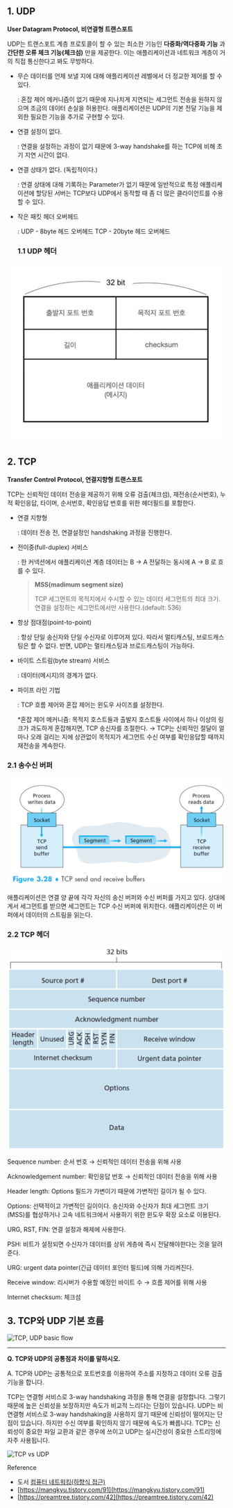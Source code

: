 ## 1. UDP

**User Datagram Protocol, 비연결형 트랜스포트**

UDP는 트랜스포트 계층 프로토콜이 할 수 있는 최소한 기능인 **다중화/역다중화 기능** 과 **간단한 오류 체크 기능(체크섬)** 만을  제공한다. 이는 애플리케이션과 네트워크 계층이 거의 직접 통신한다고 봐도 무방하다. 

- 무슨 데이터를 언제 보낼 지에 대해 애플리케이션 레벨에서 더 정교한 제어를 할 수 있다.

    : 혼잡 제어 메커니즘이 없기 때문에 지나치게 지연되는 세그먼트 전송을 원하지 않으며 조금의 데이터 손실을 허용한다. 애플리케이션은 UDP의 기본 전달 기능을 제외한 필요한 기능을 추가로 구현할 수 있다.

- 연결 설정이 없다.

    : 연결을 설정하는 과정이 없기 때문에 3-way handshake를 하는 TCP에 비해 초기 지연 시간이 없다.

- 연결 상태가 없다. (독립적이다.)

    : 연결 상태에 대해 기록하는 Parameter가 없기 때문에 일반적으로 특정 애플리케이션에 할당된 서버는 TCP보다 UDP에서 동작할 때 좀 더 많은 클라이언트를 수용할 수 있다.

- 작은 패킷 헤더 오버헤드

    : UDP - 8byte 헤드 오버헤드
      TCP - 20byte 헤드 오버헤드

    ### 1.1 UDP 헤더

![UDP Header](./imgs/udp-header.jpeg)

## 2. TCP

**Transfer Control Protocol, 연결지향형 트랜스포트**

TCP는 신뢰적인 데이터 전송을 제공하기 위해 오류 검출(체크섬), 재전송(순서번호), 누적 확인응답, 타이머, 순서번호, 확인응답 번호를 위한 헤더필드를 포함한다.

- 연결 지향형

    : 데이터 전송 전, 연결설정인 handshaking 과정을 진행한다.

- 전이중(full-duplex) 서비스

    : 한 커넥션에서 애플리케이션 계층 데이터는  B → A 전달하는 동시에 A → B 로 흐를 수 있다.

  > **MSS(madimum segment size)**
  > 
  > TCP 세그먼트의 목적지에서 수시할 수 있는 데이터 세그먼트의 최대 크기.  
  > 연결을 설정하는 세그먼트에서만 사용한다.(default: 536)

- 항상 점대점(point-to-point)

    : 항상 단일 송신자와 단일 수신자로 이루어져 있다.
      따라서 멀티캐스팅, 브로드캐스팅은 할 수 없다. 반면, UDP는 멀티캐스팅과 브로드캐스팅이 가능하다.

- 바이트 스트림(byte stream) 서비스

    : 데이터(메시지)의 경계가 없다.

- 파이프 라인 기법

    : TCP 흐름 제어와 혼잡 제어는 윈도우 사이즈를 설정한다.

    *혼잡 제어 메커니즘: 목적지 호스트들과 출발지 호스트들 사이에서 하나 이상의 링크가 과도하게 혼잡해지면, TCP 송신자를 조절한다.
    → TCP는 신뢰적인 절달이 얼마나 오래 걸리는 지에 상관없이 목적지가 세그먼트 수신 여부를 확인응답할 때까지 재전송을 계속한다.

### 2.1 송수신 버퍼

![TCP send and receive buffer](./imgs/tcp-send_and_receive_buffer.png)

애플리케이션은 연결 양 끝에 각각 자신의 송신 버퍼와 수신 버퍼를 가지고 있다. 상대에게서 세그먼트를 받으면 세그먼트는 TCP 수신 버퍼에 위치한다. 애플리케이션은 이 버퍼에서 데이터의 스트림을 읽는다.

### 2.2 TCP 헤더

![TCP Header](./imgs/tcp-header.png)

Sequence number: 순서 번호                        → 신뢰적인 데이터 전송을 위해 사용

Acknowledgement number: 확인응답 번호   → 신뢰적인 데이터 전송을 위해 사용

Header length: Options 필드가 가변이기 때문에 가변적인 길이가 될 수 있다.

Options: 선택적이고 가변적인 길이이다. 송신자와 수신자가 최대 세그먼트 크기(MSS)를 협상하거나 고속 네트워크에서 사용하기 위한 윈도우 확장 요소로 이용된다.

URG, RST, FIN: 연결 설정과 해제에 사용한다.

PSH: 비트가 설정되면 수신자가 데이터를 상위 게층에 즉시 전달해야한다는 것을 알려준다.

URG: urgent data pointer(긴급 데이터 포인터 필드)에 의해 가리켜진다.

Receive window: 리시버가 수용할 예정인 바이트 수 → 흐름 제어를 위해 사용

Internet checksum: 체크섬

## 3. TCP와 UDP 기본 흐름

![TCP, UDP basic flow](https://github.com/triflingness/CSnCT-Study/blob/5089a444d11ac1c3bb3cce26e3f5f88497a3649f/Network/imgs/tcp_udp_%E1%84%80%E1%85%B5%E1%84%87%E1%85%A9%E1%86%AB%E1%84%92%E1%85%B3%E1%84%85%E1%85%B3%E1%86%B7.jpg)

---

**Q. TCP와 UDP의 공통점과 차이를 말하시오.**

A. TCP와 UDP는 공통적으로 포트번호를 이용하여 주소를 지정하고 데이터 오류 검출 기능을 합니다.

TCP는 연결형 서비스로 3-way handshaking 과정을 통해 연결을 설정합니다. 그렇기 때문에 높은 신뢰성을 보장하지만 속도가 비교적 느리다는 단점이 있습니다. UDP는 비연결형 서비스로 3-way handshaking을 사용하지 않기 때문에 신뢰성이 떨어지는 단점이 있습니다. 하지만 수신 여부를 확인하지 않기 때문에 속도가 빠릅니다. TCP는 신뢰성이 중요한 파일 교환과 같은 경우에 쓰이고 UDP는 실시간성이 중요한 스트리밍에 자주 사용됩니다.

<p>
    <img src="https://github.com/triflingness/CSnCT-Study/blob/5089a444d11ac1c3bb3cce26e3f5f88497a3649f/Network/imgs/tcp_udp_%E1%84%8E%E1%85%A1%E1%84%8B%E1%85%B5.png" alt="TCP vs UDP">
</p>

Reference

- 도서 [컴퓨터 네트워킹(하향식 접근)](https://book.naver.com/bookdb/book_detail.nhn?bid=12500834)
- [https://mangkyu.tistory.com/91](https://mangkyu.tistory.com/91)
- [https://preamtree.tistory.com/42](https://preamtree.tistory.com/42)

